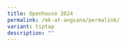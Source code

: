```yaml
---
title: Openhouse 2024
permalink: /mk-at-angsana/permalink/
variant: tiptap
description: ""
---
```

<p></p>